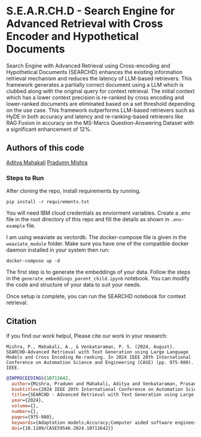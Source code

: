 # S.E.A.R.CH.D - Search Engine for Advanced Retrieval with Cross Encoder and Hypothetical Documents

Search Engine with Advanced Retrieval using Cross-encoding and Hypothetical Documents (SEARCHD) enhances the existing information retrieval mechanism and reduces the latency of LLM-based retrievers. This framework generates a partially correct document using a LLM which is clubbed along with the original query for context retrieval. The initial context which has a lower context precision is re-ranked by cross encoding and lower-ranked documents are eliminated based on a set threshold depending on the use case. This framework outperforms LLM-based retrievers such as HyDE in both accuracy and latency and re-ranking-based retrievers like RAG Fusion in accuracy on the MS-Marco Question-Answering Dataset with a significant enhancement of 12%.

## Authors of this code

[Aditya Mahakali](https://www.linkedin.com/in/aditya-mahakali-b81758168/)
[Pradumn Mishra](https://www.linkedin.com/in/pradumn203/)

### Steps to Run
After cloning the repo, install requirements by running.

```pip install -r requirements.txt```

You will need IBM cloud credentials as enviorment variables. Create a .env file in the root directory of this repo and fill the details as shown in ```.env-example``` file.

I am using weaviate as vectordb. The docker-compose file is given in the ```weaviate_module``` folder. Make sure you have one of the compatible docker daemon installed in your system then run:

```docker-compose up -d``` 

The first step is to generate the embeddings of your data. 
Follow the steps in the ```generate_embeddings_parent_child.ipynb``` notebook. You can modify the code and structure of your data to suit your needs.

Once setup is complete, you can run the SEARCHD notebook for context retrieval. 

## Citation

If you find our work helpul, Please cite our work in your research:

```apa
Mishra, P., Mahakali, A., & Venkataraman, P. S. (2024, August). SEARCHD-Advanced Retrieval with Text Generation using Large Language Models and Cross Encoding Re-ranking. In 2024 IEEE 20th International Conference on Automation Science and Engineering (CASE) (pp. 975-980). IEEE.
```

```bibtex
@INPROCEEDINGS{10711642,
  author={Mishra, Pradumn and Mahakali, Aditya and Venkataraman, Prasanna Shrinivas},
  booktitle={2024 IEEE 20th International Conference on Automation Science and Engineering (CASE)}, 
  title={SEARCHD - Advanced Retrieval with Text Generation using Large Language Models and Cross Encoding Re-ranking}, 
  year={2024},
  volume={},
  number={},
  pages={975-980},
  keywords={Adaptation models;Accuracy;Computer aided software engineering;Automation;Large language models;Search engines;Benchmark testing;Rendering (computer graphics);Encoding},
  doi={10.1109/CASE59546.2024.10711642}}
```